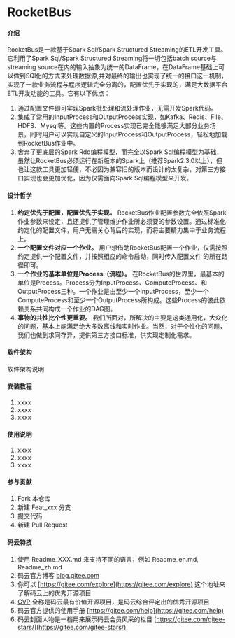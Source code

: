 # RocketBus

#### 介绍
RocketBus是一款基于Spark Sql/Spark Structured Streaming的ETL开发工具。它利用了Spark Sql/Spark Structured Streaming将一切包括batch source与streaming source在内的输入抽象为统一的DataFrame，在DataFrame基础上可以做到SQl化的方式来处理数据源,并对最终的输出也实现了统一的接口这一机制，实现了一款业务流程与程序逻辑完全分离的，配置优先于实现的，满足大数据平台ETL开发功能的工具。它有以下优点：
1.  通过配置文件即可实现Spark批处理和流处理作业，无需开发Spark代码。
2.  集成了常用的InputProcess和OutputProcess实现，如Kafka、Redis、File、HDFS、Mysql等。这些内置的Process实现已完全能够满足大部分业务场景，同时用户可以实现自定义的InputProcess和OutputProcess，轻松地加载到RocketBus作业中。
3.  舍弃了更底层的Spark Rdd编程模型，而完全以Spark Sql编程模型为基础，虽然让RocketBus必须运行在新版本的Spark上（推荐Spark2.3.0以上），但也让这款工具更加轻便，不必因为兼容旧的版本而设计的太复杂，对第三方接口实现也会更加优化，因为仅需面向Spark Sql编程模型来开发。

#### 设计哲学
1.  **约定优先于配置，配置优先于实现。** RocketBus作业配置参数完全依照Spark作业参数来设定，且还提供了管理维护作业所必须要的参数设置。通过标准化约定化的配置文件，用户无需关心背后的实现，而将主要精力集中于业务流程上。
2.  **一个配置文件对应一个作业。** 用户想借助RocketBus配置一个作业，仅需按照约定提供一个配置文件，并按照相应的命令启动，同时传入配置文件
的所在路径即可。
3.  **一个作业的基本单位是Process（流程）。** 在RocketBus的世界里，最基本的单位是Process。Process分为InputProcess、ComputeProcess、和OutputProcess三种。一个作业是由至少一个InputProcess，至少一个ComputeProcess和至少一个OutputProcess所构成。这些Process的彼此依赖关系共同构成一个作业的DAG图。
4.  **事物的共性比个性更重要。** 我们所面对，所解决的主要是这类通用化，大众化的问题，基本上能满足绝大多数离线和实时作业。当然，对于个性化的问题，我们也做到求同存异，提供第三方接口标准，供实现定制化需求。


#### 软件架构
软件架构说明


#### 安装教程

1.  xxxx
2.  xxxx
3.  xxxx

#### 使用说明

1.  xxxx
2.  xxxx
3.  xxxx

#### 参与贡献

1.  Fork 本仓库
2.  新建 Feat_xxx 分支
3.  提交代码
4.  新建 Pull Request


#### 码云特技

1.  使用 Readme\_XXX.md 来支持不同的语言，例如 Readme\_en.md, Readme\_zh.md
2.  码云官方博客 [blog.gitee.com](https://blog.gitee.com)
3.  你可以 [https://gitee.com/explore](https://gitee.com/explore) 这个地址来了解码云上的优秀开源项目
4.  [GVP](https://gitee.com/gvp) 全称是码云最有价值开源项目，是码云综合评定出的优秀开源项目
5.  码云官方提供的使用手册 [https://gitee.com/help](https://gitee.com/help)
6.  码云封面人物是一档用来展示码云会员风采的栏目 [https://gitee.com/gitee-stars/](https://gitee.com/gitee-stars/)
